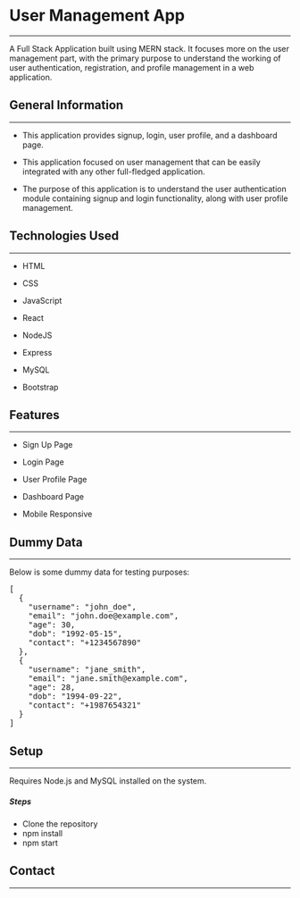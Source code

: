 <h1>User Management App</h1>
<hr>
<p>A Full Stack Application built using MERN stack. It focuses more on the user management part, with the primary purpose to understand the working of user authentication, registration, and profile management in a web application.</p>
<h2>General Information</h2>
<hr>
<ul>
  <li>This application provides signup, login, user profile, and a dashboard page.</li>
</ul>
<ul>
  <li>This application focused on user management that can be easily integrated with any other full-fledged application.</li>
</ul>
<ul>
  <li>The purpose of this application is to understand the user authentication module containing signup and login functionality, along with user profile management.</li>
</ul>
<h2>Technologies Used</h2>
<hr>
<ul>
  <li>HTML</li>
</ul>
<ul>
  <li>CSS</li>
</ul>
<ul>
  <li>JavaScript</li>
</ul>
<ul>
  <li>React</li>
</ul>
<ul>
  <li>NodeJS</li>
</ul>
<ul>
  <li>Express</li>
</ul>
<ul>
  <li>MySQL</li>
</ul>
<ul>
  <li>Bootstrap</li>
</ul>
<h2>Features</h2>
<hr>
<ul>
  <li>Sign Up Page</li>
</ul>
<ul>
  <li>Login Page</li>
</ul>
<ul>
  <li>User Profile Page</li>
</ul>
<ul>
  <li>Dashboard Page</li>
</ul>
<ul>
  <li>Mobile Responsive</li>
</ul>
<h2>Dummy Data</h2>
<hr>
<p>Below is some dummy data for testing purposes:</p>
<pre>
[
  {
    "username": "john_doe",
    "email": "john.doe@example.com",
    "age": 30,
    "dob": "1992-05-15",
    "contact": "+1234567890"
  },
  {
    "username": "jane_smith",
    "email": "jane.smith@example.com",
    "age": 28,
    "dob": "1994-09-22",
    "contact": "+1987654321"
  }
]
</pre>
<h2>Setup</h2>
<hr>
<p>Requires Node.js and MySQL installed on the system.</p>
<h5>Steps</h5>
<ul>
  <li>Clone the repository</li>
  <li>npm install</li>
  <li>npm start</li>
</ul>
<h2>Contact</h2>
<hr>
